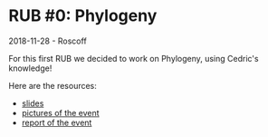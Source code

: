# RUB #0: Phylogeny 
2018-11-28 - Roscoff

For this first RUB we decided to work on Phylogeny, using Cedric's knowledge!

Here are the resources:

- [slides](./slides/slides_rub00.pdf)
- [pictures of the event](./pictures/)
- [report of the event](./report.md)
